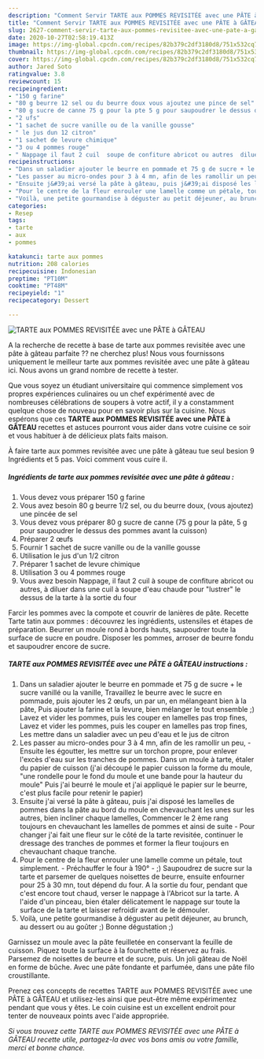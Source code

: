 ```yaml
---
description: "Comment Servir TARTE aux POMMES REVISITÉE avec une PÂTE à GÂTEAU"
title: "Comment Servir TARTE aux POMMES REVISITÉE avec une PÂTE à GÂTEAU"
slug: 2627-comment-servir-tarte-aux-pommes-revisitee-avec-une-pate-a-gateau
date: 2020-10-27T02:58:19.413Z
image: https://img-global.cpcdn.com/recipes/82b379c2df3180d8/751x532cq70/tarte-aux-pommes-revisitee-avec-une-pate-a-gateau-photo-principale-de-la-recette.jpg
thumbnail: https://img-global.cpcdn.com/recipes/82b379c2df3180d8/751x532cq70/tarte-aux-pommes-revisitee-avec-une-pate-a-gateau-photo-principale-de-la-recette.jpg
cover: https://img-global.cpcdn.com/recipes/82b379c2df3180d8/751x532cq70/tarte-aux-pommes-revisitee-avec-une-pate-a-gateau-photo-principale-de-la-recette.jpg
author: Jared Soto
ratingvalue: 3.8
reviewcount: 15
recipeingredient:
- "150 g farine"
- "80 g beurre 12 sel ou du beurre doux vous ajoutez une pince de sel"
- "80 g sucre de canne 75 g pour la pte 5 g pour saupoudrer le dessus des pommes avant la cuisson"
- "2 ufs"
- "1 sachet de sucre vanille ou de la vanille gousse"
- " le jus dun 12 citron"
- "1 sachet de levure chimique"
- "3 ou 4 pommes rouge"
- " Nappage il faut 2 cuil  soupe de confiture abricot ou autres  diluer dans une cuil  soupe deau chaude pour lustrer le dessus de la tarte  la sortie du four"
recipeinstructions:
- "Dans un saladier ajouter le beurre en pommade et 75 g de sucre + le sucre vanillé ou la vanille, Travaillez le beurre avec le sucre en pommade, puis ajouter les 2 œufs, un par un, en mélangeant bien à la pâte, Puis ajouter la farine et la levure, bien mélanger le tout ensemble ;) Lavez et vider les pommes, puis les couper en lamelles pas trop fines, Lavez et vider les pommes, puis les couper en lamelles pas trop fines, Les mettre dans un saladier avec un peu d&#39;eau et le jus de citron"
- "Les passer au micro-ondes pour 3 à 4 mn, afin de les ramollir un peu,  Ensuite les égoutter, les mettre sur un torchon propre, pour enlever l&#39;excès d&#39;eau sur les tranches de pommes. Dans un moule à tarte, étaler du papier de cuisson (j&#39;ai découpé le papier cuisson la forme du moule, &#34;une rondelle pour le fond du moule et une bande pour la hauteur du moule&#34; Puis j&#39;ai beurré le moule et j&#39;ai appliqué le papier sur le beurre, c&#39;est plus facile pour retenir le papier)"
- "Ensuite j&#39;ai versé la pâte à gâteau, puis j&#39;ai disposé les lamelles de pommes dans la pâte au bord du moule en chevauchant les unes sur les autres, bien incliner chaque lamelles, Commencer le 2 ème rang toujours en chevauchant les lamelles de pommes et ainsi de suite Pour changer j&#39;ai fait une fleur sur le côté de la tarte revisitée, continuer le dressage des tranches de pommes et former la fleur toujours en chevauchant chaque tranche."
- "Pour le centre de la fleur enrouler une lamelle comme un pétale, tout simplement.  Préchauffer le four à 190° ;) Saupoudrez de sucre sur la tarte et parsemer de quelques noisettes de beurre, ensuite enfourner pour 25 à 30 mn, tout dépend du four. A la sortie du four, pendant que c&#39;est encore tout chaud, verser le nappage à l&#39;Abricot sur la tarte. A l&#39;aide d&#39;un pinceau, bien étaler délicatement le nappage sur toute la surface de la tarte et laisser refroidir avant de le démouler."
- "Voilà, une petite gourmandise à déguster au petit déjeuner, au brunch, au dessert ou au goûter ;) Bonne dégustation ;)"
categories:
- Resep
tags:
- tarte
- aux
- pommes

katakunci: tarte aux pommes 
nutrition: 208 calories
recipecuisine: Indonesian
preptime: "PT10M"
cooktime: "PT48M"
recipeyield: "1"
recipecategory: Dessert

---
```



![TARTE aux POMMES REVISITÉE avec une PÂTE à GÂTEAU](https://img-global.cpcdn.com/recipes/82b379c2df3180d8/751x532cq70/tarte-aux-pommes-revisitee-avec-une-pate-a-gateau-photo-principale-de-la-recette.jpg)

A la recherche de recette à base de tarte aux pommes revisitée avec une pâte à gâteau parfaite ?? ne cherchez plus! Nous vous fournissons uniquement le meilleur tarte aux pommes revisitée avec une pâte à gâteau ici. Nous avons un grand nombre de recette à tester.

Que vous soyez un étudiant universitaire qui commence simplement vos propres expériences culinaires ou un chef expérimenté avec de nombreuses célébrations de soupers à votre actif, il y a constamment quelque chose de nouveau pour en savoir plus sur la cuisine. Nous espérons que ces <strong> TARTE aux POMMES REVISITÉE avec une PÂTE à GÂTEAU </strong> recettes et astuces pourront vous aider dans votre cuisine ce soir et vous habituer à de délicieux plats faits maison.

<!--inarticleads1-->

À faire tarte aux pommes revisitée avec une pâte à gâteau tue seul besion 9 Ingrédients et 5 pas. Voici comment vous cuire il.

##### Ingrédients de tarte aux pommes revisitée avec une pâte à gâteau :

1. Vous devez vous préparer 150 g farine
1. Vous avez besoin 80 g beurre 1/2 sel, ou du beurre doux, (vous ajoutez) une pincée de sel
1. Vous devez vous préparer 80 g sucre de canne (75 g pour la pâte, 5 g pour saupoudrer le dessus des pommes avant la cuisson)
1. Préparer 2 œufs
1. Fournir 1 sachet de sucre vanille ou de la vanille gousse
1. Utilisation  le jus d&#39;un 1/2 citron
1. Préparer 1 sachet de levure chimique
1. Utilisation 3 ou 4 pommes rouge
1. Vous avez besoin  Nappage, il faut 2 cuil à soupe de confiture abricot ou autres, à diluer dans une cuil à soupe d&#39;eau chaude pour &#34;lustrer&#34; le dessus de la tarte à la sortie du four


Farcir les pommes avec la compote et couvrir de lanières de pâte. Recette Tarte tatin aux pommes : découvrez les ingrédients, ustensiles et étapes de préparation. Beurrer un moule rond à bords hauts, saupoudrer toute la surface de sucre en poudre. Disposer les pommes, arroser de beurre fondu et saupoudrer encore de sucre. 

<!--inarticleads2-->

##### TARTE aux POMMES REVISITÉE avec une PÂTE à GÂTEAU instructions :

1. Dans un saladier ajouter le beurre en pommade et 75 g de sucre + le sucre vanillé ou la vanille, Travaillez le beurre avec le sucre en pommade, puis ajouter les 2 œufs, un par un, en mélangeant bien à la pâte, Puis ajouter la farine et la levure, bien mélanger le tout ensemble ;) Lavez et vider les pommes, puis les couper en lamelles pas trop fines, Lavez et vider les pommes, puis les couper en lamelles pas trop fines, Les mettre dans un saladier avec un peu d&#39;eau et le jus de citron
1. Les passer au micro-ondes pour 3 à 4 mn, afin de les ramollir un peu,  - Ensuite les égoutter, les mettre sur un torchon propre, pour enlever l&#39;excès d&#39;eau sur les tranches de pommes. Dans un moule à tarte, étaler du papier de cuisson (j&#39;ai découpé le papier cuisson la forme du moule, &#34;une rondelle pour le fond du moule et une bande pour la hauteur du moule&#34; Puis j&#39;ai beurré le moule et j&#39;ai appliqué le papier sur le beurre, c&#39;est plus facile pour retenir le papier)
1. Ensuite j&#39;ai versé la pâte à gâteau, puis j&#39;ai disposé les lamelles de pommes dans la pâte au bord du moule en chevauchant les unes sur les autres, bien incliner chaque lamelles, Commencer le 2 ème rang toujours en chevauchant les lamelles de pommes et ainsi de suite - Pour changer j&#39;ai fait une fleur sur le côté de la tarte revisitée, continuer le dressage des tranches de pommes et former la fleur toujours en chevauchant chaque tranche.
1. Pour le centre de la fleur enrouler une lamelle comme un pétale, tout simplement.  - Préchauffer le four à 190° - ;) Saupoudrez de sucre sur la tarte et parsemer de quelques noisettes de beurre, ensuite enfourner pour 25 à 30 mn, tout dépend du four. A la sortie du four, pendant que c&#39;est encore tout chaud, verser le nappage à l&#39;Abricot sur la tarte. A l&#39;aide d&#39;un pinceau, bien étaler délicatement le nappage sur toute la surface de la tarte et laisser refroidir avant de le démouler.
1. Voilà, une petite gourmandise à déguster au petit déjeuner, au brunch, au dessert ou au goûter ;) Bonne dégustation ;)


Garnissez un moule avec la pâte feuilletée en conservant la feuille de cuisson. Piquez toute la surface à la fourchette et réservez au frais. Parsemez de noisettes de beurre et de sucre, puis. Un joli gâteau de Noël en forme de bûche. Avec une pâte fondante et parfumée, dans une pâte filo croustillante. 

<!--inarticleads1-->

<p>
Prenez ces concepts de recettes TARTE aux POMMES REVISITÉE avec une PÂTE à GÂTEAU et utilisez-les ainsi que peut-être même expérimentez pendant que vous y êtes. Le coin cuisine est un excellent endroit pour tenter de nouveaux points avec l'aide appropriée.
</p>

<p>
<i>Si vous trouvez cette TARTE aux POMMES REVISITÉE avec une PÂTE à GÂTEAU recette utile, partagez-la avec vos bons amis ou votre famille, merci et bonne chance.</i>
</p>
